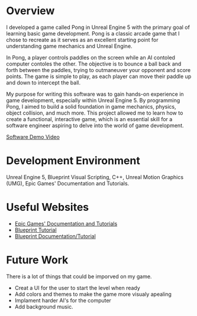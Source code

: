 # Overview

I developed a game called Pong in Unreal Engine 5 with the primary goal of learning basic game development. Pong is a classic arcade game that I chose to recreate as it serves as an excellent starting point for understanding game mechanics and Unreal Engine.

In Pong, a player controls paddles on the screen while an AI contoled computer contoles the other. The objective is to bounce a ball back and forth between the paddles, trying to outmaneuver your opponent and score points. The game is simple to play, as each player can move their paddle up and down to intercept the ball.

My purpose for writing this software was to gain hands-on experience in game development, especially within Unreal Engine 5. By programming Pong, I aimed to build a solid foundation in game mechanics, physics, object collision, and much more. This project allowed me to learn how to create a functional, interactive game, which is an essential skill for a software engineer aspiring to delve into the world of game development.

[Software Demo Video](http://youtube.link.goes.here)

# Development Environment

Unreal Engine 5, Blueprint Visual Scripting, C++, Unreal Motion Graphics (UMG), Epic Games' Documentation and Tutorials.

# Useful Websites

* [Epic Games' Documentation and Tutorials]([http://url.link.goes.here](https://www.unrealengine.com/en-US/unreal-engine-5?utm_source=GoogleSearch&utm_medium=Performance&utm_campaign=17086214833&utm_id=146567424678&utm_term=unreal%205&utm_content=646621959962))
* [Blueprint Tutorial]([https://api.arcade.academy/en/latest/install/linux.html](https://www.youtube.com/watch?v=bY6Nl-OEhSo))
* [Blueprint Documentation/Tutorial]([https://opensource.com/article/18/4/easy-2d-game-creation-python-and-arcade](https://docs.unrealengine.com/5.0/en-US/blueprint-tutorials-in-unreal-engine/))

# Future Work

There is a lot of things that could be imporved on my game.

* Creat a UI for the user to start the level when ready
* Add colors and themes to make the game more visualy apealing
* Implament harder AI's for the computer
* Add background music.

